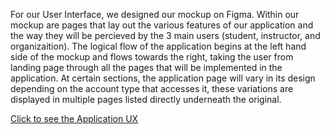 For our User Interface, we designed our mockup on Figma. Within our mockup are pages that lay out the various features of our application and the way they will be percieved by the 3 main users (student, instructor, and organizaition). The logical flow of the application begins at the left hand side of the mockup and flows towards the right, taking the user from landing page through all the pages that will be implemented in the application. At certain sections, the application page will vary in its design depending on the account type that accesses it, these variations are displayed in multiple pages listed directly underneath the original.

[Click to see the Application UX](https://www.figma.com/file/LJ1PpuB00w6b8rLmGzWyQ5/UX)
